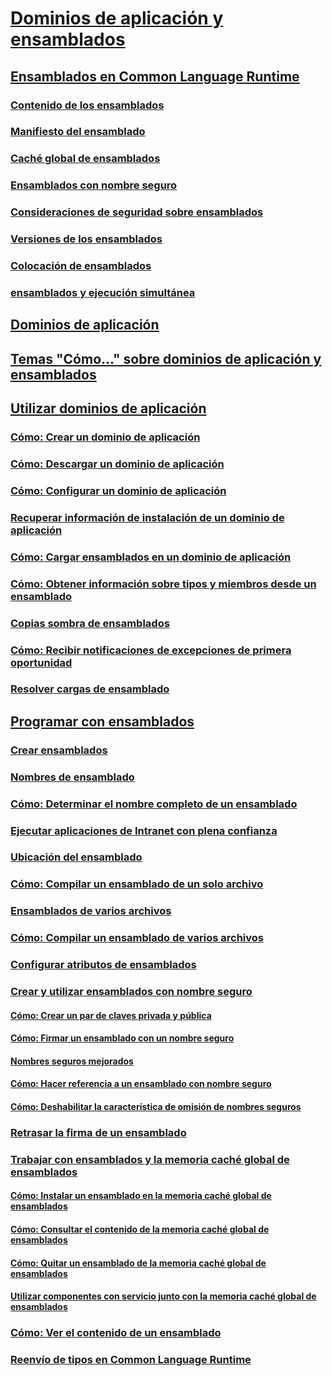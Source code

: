 # [Dominios de aplicación y ensamblados](index.md)
## [Ensamblados en Common Language Runtime](assemblies-in-the-common-language-runtime.md)
### [Contenido de los ensamblados](assembly-contents.md)
### [Manifiesto del ensamblado](assembly-manifest.md)
### [Caché global de ensamblados](gac.md)
### [Ensamblados con nombre seguro](strong-named-assemblies.md)
### [Consideraciones de seguridad sobre ensamblados](assembly-security-considerations.md)
### [Versiones de los ensamblados](assembly-versioning.md)
### [Colocación de ensamblados](assembly-placement.md)
### [ensamblados y ejecución simultánea](assemblies-and-side-by-side-execution.md)
## [Dominios de aplicación](application-domains.md)
## [Temas "Cómo..." sobre dominios de aplicación y ensamblados](application-domains-and-assemblies-how-to-topics.md)
## [Utilizar dominios de aplicación](use.md)
### [Cómo: Crear un dominio de aplicación](how-to-create-an-application-domain.md)
### [Cómo: Descargar un dominio de aplicación](how-to-unload-an-application-domain.md)
### [Cómo: Configurar un dominio de aplicación](how-to-configure-an-application-domain.md)
### [Recuperar información de instalación de un dominio de aplicación](retrieve-setup-information.md)
### [Cómo: Cargar ensamblados en un dominio de aplicación](how-to-load-assemblies-into-an-application-domain.md)
### [Cómo: Obtener información sobre tipos y miembros desde un ensamblado](how-to-obtain-type-and-member-information-from-an-assembly.md)
### [Copias sombra de ensamblados](shadow-copy-assemblies.md)
### [Cómo: Recibir notificaciones de excepciones de primera oportunidad](how-to-receive-first-chance-exception-notifications.md)
### [Resolver cargas de ensamblado](resolve-assembly-loads.md)
## [Programar con ensamblados](programming-with-assemblies.md)
### [Crear ensamblados](create-assemblies.md)
### [Nombres de ensamblado](assembly-names.md)
### [Cómo: Determinar el nombre completo de un ensamblado](how-to-determine-assembly-fully-qualified-name.md)
### [Ejecutar aplicaciones de Intranet con plena confianza](running-intranet-applications-in-full-trust.md)
### [Ubicación del ensamblado](assembly-location.md)
### [Cómo: Compilar un ensamblado de un solo archivo](how-to-build-a-single-file-assembly.md)
### [Ensamblados de varios archivos](multifile-assemblies.md)
### [Cómo: Compilar un ensamblado de varios archivos](how-to-build-a-multifile-assembly.md)
### [Configurar atributos de ensamblados](set-assembly-attributes.md)
### [Crear y utilizar ensamblados con nombre seguro](create-and-use-strong-named-assemblies.md)
#### [Cómo: Crear un par de claves privada y pública](how-to-create-a-public-private-key-pair.md)
#### [Cómo: Firmar un ensamblado con un nombre seguro](how-to-sign-an-assembly-with-a-strong-name.md)
#### [Nombres seguros mejorados](enhanced-strong-naming.md)
#### [Cómo: Hacer referencia a un ensamblado con nombre seguro](how-to-reference-a-strong-named-assembly.md)
#### [Cómo: Deshabilitar la característica de omisión de nombres seguros](how-to-disable-the-strong-name-bypass-feature.md)
### [Retrasar la firma de un ensamblado](delay-sign-assembly.md)
### [Trabajar con ensamblados y la memoria caché global de ensamblados](working-with-assemblies-and-the-gac.md)
#### [Cómo: Instalar un ensamblado en la memoria caché global de ensamblados](how-to-install-an-assembly-into-the-gac.md)
#### [Cómo: Consultar el contenido de la memoria caché global de ensamblados](how-to-view-the-contents-of-the-gac.md)
#### [Cómo: Quitar un ensamblado de la memoria caché global de ensamblados](how-to-remove-an-assembly-from-the-gac.md)
#### [Utilizar componentes con servicio junto con la memoria caché global de ensamblados](use-serviced-components-with-the-gac.md)
### [Cómo: Ver el contenido de un ensamblado](how-to-view-assembly-contents.md)
### [Reenvío de tipos en Common Language Runtime](type-forwarding-in-the-common-language-runtime.md)
